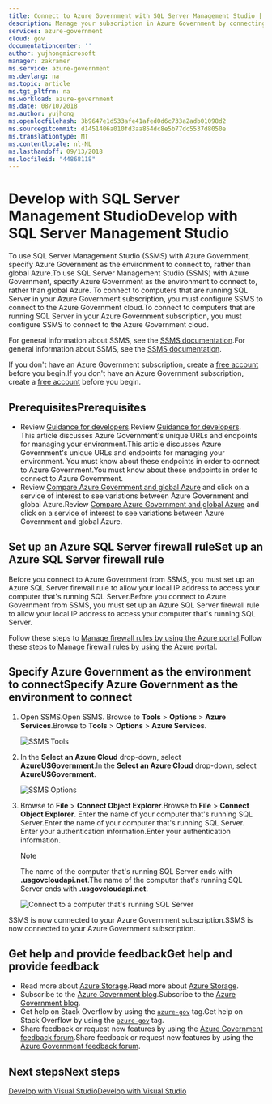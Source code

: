 ```yaml
---
title: Connect to Azure Government with SQL Server Management Studio | Microsoft Docs
description: Manage your subscription in Azure Government by connecting with SSMS.
services: azure-government
cloud: gov
documentationcenter: ''
author: yujhongmicrosoft
manager: zakramer
ms.service: azure-government
ms.devlang: na
ms.topic: article
ms.tgt_pltfrm: na
ms.workload: azure-government
ms.date: 08/10/2018
ms.author: yujhong
ms.openlocfilehash: 3b9647e1d533afe41afed0d6c733a2adb01098d2
ms.sourcegitcommit: d1451406a010fd3aa854dc8e5b77dc5537d8050e
ms.translationtype: MT
ms.contentlocale: nl-NL
ms.lasthandoff: 09/13/2018
ms.locfileid: "44868118"
---
```

# <a name="develop-with-sql-server-management-studio"></a><span data-ttu-id="89461-103">Develop with SQL Server Management Studio</span><span class="sxs-lookup"><span data-stu-id="89461-103">Develop with SQL Server Management Studio</span></span> 

<span data-ttu-id="89461-104">To use SQL Server Management Studio (SSMS) with Azure Government, specify Azure Government as the environment to connect to, rather than global Azure.</span><span class="sxs-lookup"><span data-stu-id="89461-104">To use SQL Server Management Studio (SSMS) with Azure Government, specify Azure Government as the environment to connect to, rather than global Azure.</span></span> <span data-ttu-id="89461-105">To connect to computers that are running SQL Server in your Azure Government subscription, you must configure SSMS to connect to the Azure Government cloud.</span><span class="sxs-lookup"><span data-stu-id="89461-105">To connect to computers that are running SQL Server in your Azure Government subscription, you must configure SSMS to connect to the Azure Government cloud.</span></span> 

<span data-ttu-id="89461-106">For general information about SSMS, see the [SSMS documentation](https://docs.microsoft.com/sql/ssms/download-sql-server-management-studio-ssms).</span><span class="sxs-lookup"><span data-stu-id="89461-106">For general information about SSMS, see the [SSMS documentation](https://docs.microsoft.com/sql/ssms/download-sql-server-management-studio-ssms).</span></span>

<span data-ttu-id="89461-107">If you don't have an Azure Government subscription, create a [free account](https://azure.microsoft.com/global-infrastructure/government/request/) before you begin.</span><span class="sxs-lookup"><span data-stu-id="89461-107">If you don't have an Azure Government subscription, create a [free account](https://azure.microsoft.com/global-infrastructure/government/request/) before you begin.</span></span>

## <a name="prerequisites"></a><span data-ttu-id="89461-108">Prerequisites</span><span class="sxs-lookup"><span data-stu-id="89461-108">Prerequisites</span></span>

* <span data-ttu-id="89461-109">Review [Guidance for developers](documentation-government-developer-guide.md).</span><span class="sxs-lookup"><span data-stu-id="89461-109">Review [Guidance for developers](documentation-government-developer-guide.md).</span></span><br/> <span data-ttu-id="89461-110">This article discusses Azure Government's unique URLs and endpoints for managing your environment.</span><span class="sxs-lookup"><span data-stu-id="89461-110">This article discusses Azure Government's unique URLs and endpoints for managing your environment.</span></span> <span data-ttu-id="89461-111">You must know about these endpoints in order to connect to Azure Government.</span><span class="sxs-lookup"><span data-stu-id="89461-111">You must know about these endpoints in order to connect to Azure Government.</span></span> 
* <span data-ttu-id="89461-112">Review [Compare Azure Government and global Azure](compare-azure-government-global-azure.md) and click on a service of interest to see variations between Azure Government and global Azure.</span><span class="sxs-lookup"><span data-stu-id="89461-112">Review [Compare Azure Government and global Azure](compare-azure-government-global-azure.md) and click on a service of interest to see variations between Azure Government and global Azure.</span></span>

## <a name="set-up-an-azure-sql-server-firewall-rule"></a><span data-ttu-id="89461-113">Set up an Azure SQL Server firewall rule</span><span class="sxs-lookup"><span data-stu-id="89461-113">Set up an Azure SQL Server firewall rule</span></span>

<span data-ttu-id="89461-114">Before you connect to Azure Government from SSMS, you must set up an Azure SQL Server firewall rule to allow your local IP address to access your computer that's running SQL Server.</span><span class="sxs-lookup"><span data-stu-id="89461-114">Before you connect to Azure Government from SSMS, you must set up an Azure SQL Server firewall rule to allow your local IP address to access your computer that's running SQL Server.</span></span> 

<span data-ttu-id="89461-115">Follow these steps to [Manage firewall rules by using the Azure portal](../sql-database/sql-database-firewall-configure.md#manage-firewall-rules-using-the-azure-portal).</span><span class="sxs-lookup"><span data-stu-id="89461-115">Follow these steps to [Manage firewall rules by using the Azure portal](../sql-database/sql-database-firewall-configure.md#manage-firewall-rules-using-the-azure-portal).</span></span> 

## <a name="specify-azure-government-as-the-environment-to-connect"></a><span data-ttu-id="89461-116">Specify Azure Government as the environment to connect</span><span class="sxs-lookup"><span data-stu-id="89461-116">Specify Azure Government as the environment to connect</span></span>

1. <span data-ttu-id="89461-117">Open SSMS.</span><span class="sxs-lookup"><span data-stu-id="89461-117">Open SSMS.</span></span> <span data-ttu-id="89461-118">Browse to **Tools** > **Options** > **Azure Services**.</span><span class="sxs-lookup"><span data-stu-id="89461-118">Browse to **Tools** > **Options** > **Azure Services**.</span></span>

    ![SSMS Tools](./media/documentation-government-connect-with-ssms-img1.png)

2. <span data-ttu-id="89461-120">In the **Select an Azure Cloud** drop-down, select **AzureUSGovernment**.</span><span class="sxs-lookup"><span data-stu-id="89461-120">In the **Select an Azure Cloud** drop-down, select **AzureUSGovernment**.</span></span>

    ![SSMS Options](./media/documentation-government-connect-with-ssms-img2.png)

3. <span data-ttu-id="89461-122">Browse to **File** > **Connect Object Explorer**.</span><span class="sxs-lookup"><span data-stu-id="89461-122">Browse to **File** > **Connect Object Explorer**.</span></span> <span data-ttu-id="89461-123">Enter the name of your computer that's running SQL Server.</span><span class="sxs-lookup"><span data-stu-id="89461-123">Enter the name of your computer that's running SQL Server.</span></span> <span data-ttu-id="89461-124">Enter your authentication information.</span><span class="sxs-lookup"><span data-stu-id="89461-124">Enter your authentication information.</span></span> 

    >[!Note]
    ><span data-ttu-id="89461-125">The name of the computer that's running SQL Server ends with **.usgovcloudapi.net**.</span><span class="sxs-lookup"><span data-stu-id="89461-125">The name of the computer that's running SQL Server ends with **.usgovcloudapi.net**.</span></span>
    >
    >

    ![Connect to a computer that's running SQL Server](./media/documentation-government-connect-with-ssms-img3.png)

<span data-ttu-id="89461-127">SSMS is now connected to your Azure Government subscription.</span><span class="sxs-lookup"><span data-stu-id="89461-127">SSMS is now connected to your Azure Government subscription.</span></span>

## <a name="get-help-and-provide-feedback"></a><span data-ttu-id="89461-128">Get help and provide feedback</span><span class="sxs-lookup"><span data-stu-id="89461-128">Get help and provide feedback</span></span>

* <span data-ttu-id="89461-129">Read more about [Azure Storage](https://docs.microsoft.com/azure/storage/).</span><span class="sxs-lookup"><span data-stu-id="89461-129">Read more about [Azure Storage](https://docs.microsoft.com/azure/storage/).</span></span> 
* <span data-ttu-id="89461-130">Subscribe to the [Azure Government blog](https://blogs.msdn.microsoft.com/azuregov/).</span><span class="sxs-lookup"><span data-stu-id="89461-130">Subscribe to the [Azure Government blog](https://blogs.msdn.microsoft.com/azuregov/).</span></span>
* <span data-ttu-id="89461-131">Get help on Stack Overflow by using the [`azure-gov`](https://stackoverflow.com/questions/tagged/azure-gov) tag.</span><span class="sxs-lookup"><span data-stu-id="89461-131">Get help on Stack Overflow by using the [`azure-gov`](https://stackoverflow.com/questions/tagged/azure-gov) tag.</span></span>
* <span data-ttu-id="89461-132">Share feedback or request new features by using the [Azure Government feedback forum](https://feedback.azure.com/forums/558487-azure-government).</span><span class="sxs-lookup"><span data-stu-id="89461-132">Share feedback or request new features by using the [Azure Government feedback forum](https://feedback.azure.com/forums/558487-azure-government).</span></span>

## <a name="next-steps"></a><span data-ttu-id="89461-133">Next steps</span><span class="sxs-lookup"><span data-stu-id="89461-133">Next steps</span></span>

[<span data-ttu-id="89461-134">Develop with Visual Studio</span><span class="sxs-lookup"><span data-stu-id="89461-134">Develop with Visual Studio</span></span>](documentation-government-get-started-connect-with-vs.md)
